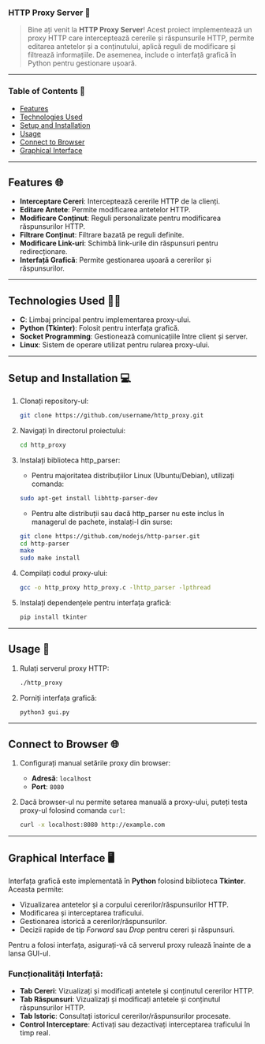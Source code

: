 ### HTTP Proxy Server 🚀

> Bine ați venit la **HTTP Proxy Server**! Acest proiect implementează un proxy HTTP care interceptează cererile și răspunsurile HTTP, permite editarea antetelor și a conținutului, aplică reguli de modificare și filtrează informațiile. De asemenea, include o interfață grafică în Python pentru gestionare ușoară.

---

### Table of Contents 📖
- [Features](#features)
- [Technologies Used](#technologies-used)
- [Setup and Installation](#setup-and-installation)
- [Usage](#usage)
- [Connect to Browser](#connect-to-browser)
- [Graphical Interface](#graphical-interface)

---

## Features 🌐

- **Interceptare Cereri**: Interceptează cererile HTTP de la clienți.
- **Editare Antete**: Permite modificarea antetelor HTTP.
- **Modificare Conținut**: Reguli personalizate pentru modificarea răspunsurilor HTTP.
- **Filtrare Conținut**: Filtrare bazată pe reguli definite.
- **Modificare Link-uri**: Schimbă link-urile din răspunsuri pentru redirecționare.
- **Interfață Grafică**: Permite gestionarea ușoară a cererilor și răspunsurilor.

---

## Technologies Used 👨‍💻

- **C**: Limbaj principal pentru implementarea proxy-ului.
- **Python (Tkinter)**: Folosit pentru interfața grafică.
- **Socket Programming**: Gestionează comunicațiile între client și server.
- **Linux**: Sistem de operare utilizat pentru rularea proxy-ului.

---

## Setup and Installation 💻

1. Clonați repository-ul:
    ```bash
    git clone https://github.com/username/http_proxy.git
    ```
2. Navigați în directorul proiectului:
    ```bash
    cd http_proxy
    ```
3. Instalați biblioteca http_parser:
   - Pentru majoritatea distribuțiilor Linux (Ubuntu/Debian), utilizați comanda:
   ```bash
   sudo apt-get install libhttp-parser-dev
   ```
   - Pentru alte distribuții sau dacă http_parser nu este inclus în managerul de pachete, instalați-l din surse:
   ```bash
   git clone https://github.com/nodejs/http-parser.git
   cd http-parser
   make
   sudo make install
   ```
4. Compilați codul proxy-ului:
    ```bash
    gcc -o http_proxy http_proxy.c -lhttp_parser -lpthread
    ```

5. Instalați dependențele pentru interfața grafică:
    ```bash
    pip install tkinter
    ```

---

## Usage 🧰

1. Rulați serverul proxy HTTP:
    ```bash
    ./http_proxy
    ```

2. Porniți interfața grafică:
    ```bash
    python3 gui.py
    ```

---

## Connect to Browser 🌐

1. Configurați manual setările proxy din browser:
    - **Adresă**: `localhost`
    - **Port**: `8080`

2. Dacă browser-ul nu permite setarea manuală a proxy-ului, puteți testa proxy-ul folosind comanda `curl`:
    ```bash
    curl -x localhost:8080 http://example.com
    ```

---

## Graphical Interface 🖥️

Interfața grafică este implementată în **Python** folosind biblioteca **Tkinter**. Aceasta permite:
- Vizualizarea antetelor și a corpului cererilor/răspunsurilor HTTP.
- Modificarea și interceptarea traficului.
- Gestionarea istorică a cererilor/răspunsurilor.
- Decizii rapide de tip *Forward* sau *Drop* pentru cereri și răspunsuri.
  
Pentru a folosi interfața, asigurați-vă că serverul proxy rulează înainte de a lansa GUI-ul.

### Funcționalități Interfață:
- **Tab Cereri**: Vizualizați și modificați antetele și conținutul cererilor HTTP.
- **Tab Răspunsuri**: Vizualizați și modificați antetele și conținutul răspunsurilor HTTP.
- **Tab Istoric**: Consultați istoricul cererilor/răspunsurilor procesate.
- **Control Interceptare**: Activați sau dezactivați interceptarea traficului în timp real.
